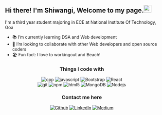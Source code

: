 <h2> 
  Hi there! I'm Shiwangi, Welcome to my page.<img src="https://media.giphy.com/media/hvRJCLFzcasrR4ia7z/giphy.gif" width="25px">  
</h2>

<p >
  I'm a third year student majoring in ECE at National Institute Of Technology, Goa  </p>
 
- 📚 I’m currently learning DSA and Web development
- 👯 I’m looking to collaborate with other Web developers and open source coders
- 🏖️ Fun fact: I love to workingout and Beach!
 

<h3 align="center" >Things I code with</h3>
<p align="center">
 
 <img alt="cpp" src="https://img.shields.io/badge/-c++-black?logo=c%2B%2B&style=social" />
<img alt="javascript" src="https://img.shields.io/badge/--F7DF1E?logo=javascript&logoColor=000" />
<img alt="Bootstrap" src="https://img.shields.io/badge/-Bootstrap-007ACC?style=flat-square&logo=bootstrap&logoColor=white" />
  <img alt="React" src="https://img.shields.io/badge/-React-430098?style=flat-square&logo=react&logoColor=white" />
 
<br>
  <img alt="git" src="https://img.shields.io/badge/-Git-F05032?style=flat-square&logo=git&logoColor=white" />
  <img alt="npm" src="https://img.shields.io/badge/-NPM-CB3837?style=flat-square&logo=npm&logoColor=white" />
  <img alt="html5" src="https://img.shields.io/badge/-HTML5-E34F26?style=flat-square&logo=html5&logoColor=white" />
  
  <img alt="MongoDB" src="https://img.shields.io/badge/-MongoDB-13aa52?style=flat-square&logo=mongodb&logoColor=white" />
  <img alt="Nodejs" src="https://img.shields.io/badge/-Node.js-43853d?style=flat-square&logo=Node.js&logoColor=white" />
<br>
</p>

<h3 align="center">Contact me here</h3>
<p align="center">
  <a href="https://github.com/shiwangiY" target="_blank"><img alt="Github" src="https://img.shields.io/badge/Portfolio-%2312100E.svg?&style=for-the-badge&logo=Github&logoColor=white" /></a> 
 <!-- <a href="" target="_blank"><img alt="Twitter" src="https://img.shields.io/badge/twitter-%231DA1F2.svg?&style=for-the-badge&logo=twitter&logoColor=white" /></a> -->
  <a href="https://www.linkedin.com/in/shiwangi-yadav-11a982205/" target="_blank"><img alt="LinkedIn" src="https://img.shields.io/badge/linkedin-%230077B5.svg?&style=for-the-badge&logo=linkedin&logoColor=white" /></a> 
 <a href="https://www.instagram.com/shivu_dh_/" target="_blank"><img alt="Medium" src="https://img.shields.io/badge/instagram-dd2a7b.svg?&style=for-the-badge&logo=instagram&logoColor=white" /></a>
</p>
